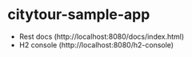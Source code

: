 # citytour-sample-app
 - Rest docs (http://localhost:8080/docs/index.html)
 - H2 console (http://localhost:8080/h2-console)